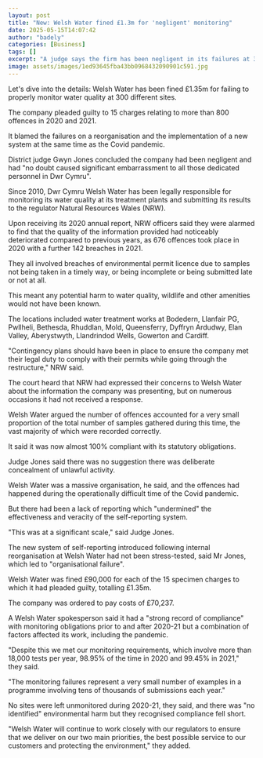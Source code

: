 ```yaml
---
layout: post
title: "New: Welsh Water fined £1.3m for 'negligent' monitoring"
date: 2025-05-15T14:07:42
author: "badely"
categories: [Business]
tags: []
excerpt: "A judge says the firm has been negligent in its failures at 300 sites across Wales."
image: assets/images/1ed93645fba43bb0968432090901c591.jpg
---
```


Let's dive into the details: Welsh Water has been fined £1.35m for failing to properly monitor water quality at 300 different sites.

The company pleaded guilty to 15 charges relating to more than 800 offences in 2020 and 2021.

It blamed the failures on a reorganisation and the implementation of a new system at the same time as the Covid pandemic.

District judge Gwyn Jones concluded the company had been negligent and had "no doubt caused significant embarrassment to all those dedicated personnel in Dwr Cymru".

Since 2010, Dwr Cymru Welsh Water has been legally responsible for monitoring its water quality at its treatment plants and submitting its results to the regulator Natural Resources Wales (NRW).

Upon receiving its 2020 annual report, NRW officers said they were alarmed to find that the quality of the information provided had noticeably deteriorated compared to previous years, as 676 offences took place in 2020 with a further 142 breaches in 2021.

They all involved breaches of environmental permit licence due to samples not being taken in a timely way, or being incomplete or being submitted late or not at all.

This meant any potential harm to water quality, wildlife and other amenities would not have been known.

The locations included water treatment works at Bodedern, Llanfair PG, Pwllheli, Bethesda, Rhuddlan, Mold, Queensferry, Dyffryn Ardudwy, Elan Valley, Aberystwyth, Llandrindod Wells, Gowerton and Cardiff.

"Contingency plans should have been in place to ensure the company met their legal duty to comply with their permits while going through the restructure," NRW said.

The court heard that NRW had expressed their concerns to Welsh Water about the information the company was presenting, but on numerous occasions it had not received a response.

Welsh Water argued the number of offences accounted for a very small proportion of the total number of samples gathered during this time, the vast majority of which were recorded correctly.

It said it was now almost 100% compliant with its statutory obligations.

Judge Jones said there was no suggestion there was deliberate concealment of unlawful activity.

Welsh Water was a massive organisation, he said, and the offences had happened during the operationally difficult time of the Covid pandemic.

But there had been a lack of reporting which "undermined" the effectiveness and veracity of the self-reporting system. 

"This was at a significant scale," said Judge Jones.

The new system of self-reporting introduced following internal reorganisation at Welsh Water had not been stress-tested, said Mr Jones, which led to "organisational failure".

Welsh Water was fined £90,000 for each of the 15 specimen charges to which it had pleaded guilty, totalling £1.35m.

The company was ordered to pay costs of £70,237.

A Welsh Water spokesperson said it had a "strong record of compliance" with monitoring obligations prior to and after 2020-21 but a combination of factors affected its work, including the pandemic. 

"Despite this we met our monitoring requirements, which involve more than 18,000 tests per year, 98.95% of the time in 2020 and 99.45% in 2021," they said.

"The monitoring failures represent a very small number of examples in a programme involving tens of thousands of submissions each year."

No sites were left unmonitored during 2020-21, they said, and there was "no identified" environmental harm but they recognised compliance fell short. 

"Welsh Water will continue to work closely with our regulators to ensure that we deliver on our two main priorities, the best possible service to our customers and protecting the environment," they added. 

